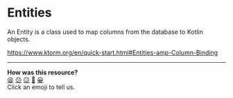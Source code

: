 # Entities

An Entity is a class used to map columns from the database to Kotlin objects.

https://www.ktorm.org/en/quick-start.html#Entities-amp-Column-Binding

<!-- BEGIN GENERATED SECTION DO NOT EDIT -->

---

**How was this resource?**  
[😫](https://airtable.com/shrUJ3t7KLMqVRFKR?prefill_Repository=makersacademy%2Facebook-kotlin-http4k-template&prefill_File=src%2Fmain%2Fkotlin%2Fcom%2Facebook%2Fentities%2FREADME.md&prefill_Sentiment=😫) [😕](https://airtable.com/shrUJ3t7KLMqVRFKR?prefill_Repository=makersacademy%2Facebook-kotlin-http4k-template&prefill_File=src%2Fmain%2Fkotlin%2Fcom%2Facebook%2Fentities%2FREADME.md&prefill_Sentiment=😕) [😐](https://airtable.com/shrUJ3t7KLMqVRFKR?prefill_Repository=makersacademy%2Facebook-kotlin-http4k-template&prefill_File=src%2Fmain%2Fkotlin%2Fcom%2Facebook%2Fentities%2FREADME.md&prefill_Sentiment=😐) [🙂](https://airtable.com/shrUJ3t7KLMqVRFKR?prefill_Repository=makersacademy%2Facebook-kotlin-http4k-template&prefill_File=src%2Fmain%2Fkotlin%2Fcom%2Facebook%2Fentities%2FREADME.md&prefill_Sentiment=🙂) [😀](https://airtable.com/shrUJ3t7KLMqVRFKR?prefill_Repository=makersacademy%2Facebook-kotlin-http4k-template&prefill_File=src%2Fmain%2Fkotlin%2Fcom%2Facebook%2Fentities%2FREADME.md&prefill_Sentiment=😀)  
Click an emoji to tell us.

<!-- END GENERATED SECTION DO NOT EDIT -->
